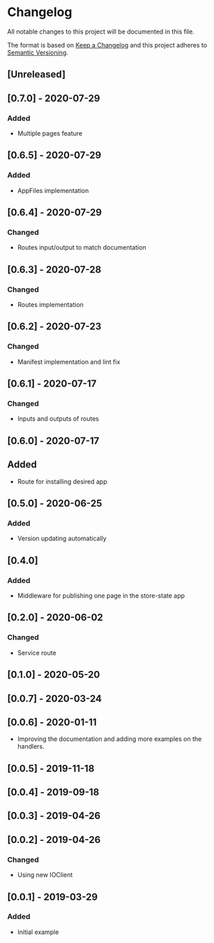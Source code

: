 # Changelog

All notable changes to this project will be documented in this file.

The format is based on [Keep a Changelog](http://keepachangelog.com/en/1.0.0/)
and this project adheres to [Semantic Versioning](http://semver.org/spec/v2.0.0.html).

## [Unreleased]

## [0.7.0] - 2020-07-29
### Added
- Multiple pages feature

## [0.6.5] - 2020-07-29
### Added
- AppFiles implementation

## [0.6.4] - 2020-07-29
### Changed
- Routes input/output to match documentation

## [0.6.3] - 2020-07-28
### Changed
- Routes implementation

## [0.6.2] - 2020-07-23
### Changed
- Manifest implementation and lint fix

## [0.6.1] - 2020-07-17
### Changed
- Inputs and outputs of routes

## [0.6.0] - 2020-07-17
## Added
- Route for installing desired app

## [0.5.0] - 2020-06-25
### Added
- Version updating automatically

## [0.4.0]
### Added
- Middleware for publishing one page in the store-state app

## [0.2.0] - 2020-06-02
### Changed
- Service route 

## [0.1.0] - 2020-05-20

## [0.0.7] - 2020-03-24

## [0.0.6] - 2020-01-11
- Improving the documentation and adding more examples on the handlers.

## [0.0.5] - 2019-11-18

## [0.0.4] - 2019-09-18

## [0.0.3] - 2019-04-26

## [0.0.2] - 2019-04-26

### Changed
- Using new IOClient

## [0.0.1] - 2019-03-29

### Added
- Initial example
